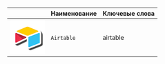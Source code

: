 |  | Наименование | Ключевые слова |
|-|-|-|
|![airtable](./media/Airtable.png)| `Airtable`| airtable |